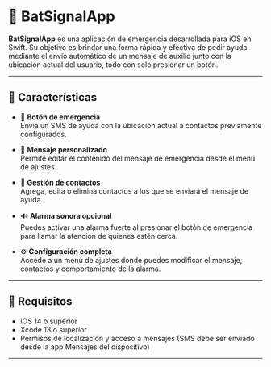# 🚨 BatSignalApp

**BatSignalApp** es una aplicación de emergencia desarrollada para iOS en Swift. Su objetivo es brindar una forma rápida y efectiva de pedir ayuda mediante el envío automático de un mensaje de auxilio junto con la ubicación actual del usuario, todo con solo presionar un botón.

---

## 🧠 Características

- 📍 **Botón de emergencia**  
  Envía un SMS de ayuda con la ubicación actual a contactos previamente configurados.

- 🧾 **Mensaje personalizado**  
  Permite editar el contenido del mensaje de emergencia desde el menú de ajustes.

- 📇 **Gestión de contactos**  
  Agrega, edita o elimina contactos a los que se enviará el mensaje de ayuda.

- 🔊 **Alarma sonora opcional**  
  Puedes activar una alarma fuerte al presionar el botón de emergencia para llamar la atención de quienes estén cerca.

- ⚙️ **Configuración completa**  
  Accede a un menú de ajustes donde puedes modificar el mensaje, contactos y comportamiento de la alarma.

---

## 📲 Requisitos

- iOS 14 o superior  
- Xcode 13 o superior  
- Permisos de localización y acceso a mensajes (SMS debe ser enviado desde la app Mensajes del dispositivo)

---


